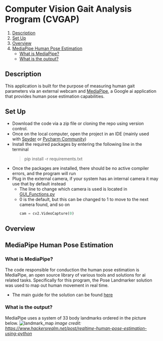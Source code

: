 # Computer Vision Gait Analysis Program (CVGAP)

1. [Description](#description)
2. [Set Up](#set-up)
3. [Overview](#overview)
4. [MediaPipe Human Pose Estimation](#mediapipe-human-pose-estimation)
    - [What is MediaPipe?](#what-is-mediapipe?)
    - [What is the output?](#what-is-the-output?)

## Description
This application is built for the purpose of measuring human gait parameters via an external webcam and [MediaPipe](https://github.com/google/mediapipe), a Google ai application that provides human pose estimation capabilities.

## Set Up
- Download the code via a zip file or cloning the repo using version control.
- Once on the local computer, open the project in an IDE (mainly used with [Spyder](https://www.spyder-ide.org/) or [Pycharm Community](https://www.jetbrains.com/pycharm/download/?section=windows))
- Install the required packages by entering the following line in the terminal
    >pip install -r requirements.txt
- Once the packages are installed, there should be no active compiler errors, and the program will run
- Plug in the external camera, if your system has an internal camera it may use that by default instead
    - The line to change which camera is used is located in [GUI_Functions.py](https://github.com/Eli-Bro/CV-Gait-Analysis-SU2023/blob/master/GUI_Functions.py)
    - 0 is the default, but this can be changed to 1 to move to the next camera found, and so on
      ```python
      cam = cv2.VideoCapture(0)
      ```

## Overview

## MediaPipe Human Pose Estimation
### What is MediaPipe?
The code responsible for conduction the human pose estimation is MediaPipe, an open source library of various tools and solutions for ai related tasks. Specifically for this program, the Pose Landmarker solution was used to map out human movement in real time.
- The main guide for the solution can be found [here](https://developers.google.com/mediapipe/solutions/vision/pose_landmarker)

### What is the output?
MediaPipe uses a system of 33 body landmarks ordered in the picture below. 
![landmark_map](https://github.com/Eli-Bro/CV-Gait-Analysis-SU2023/assets/78119596/b3658576-ff2e-4405-a896-31fda46dbaad)
*image credit: https://www.hackersrealm.net/post/realtime-human-pose-estimation-using-python*
